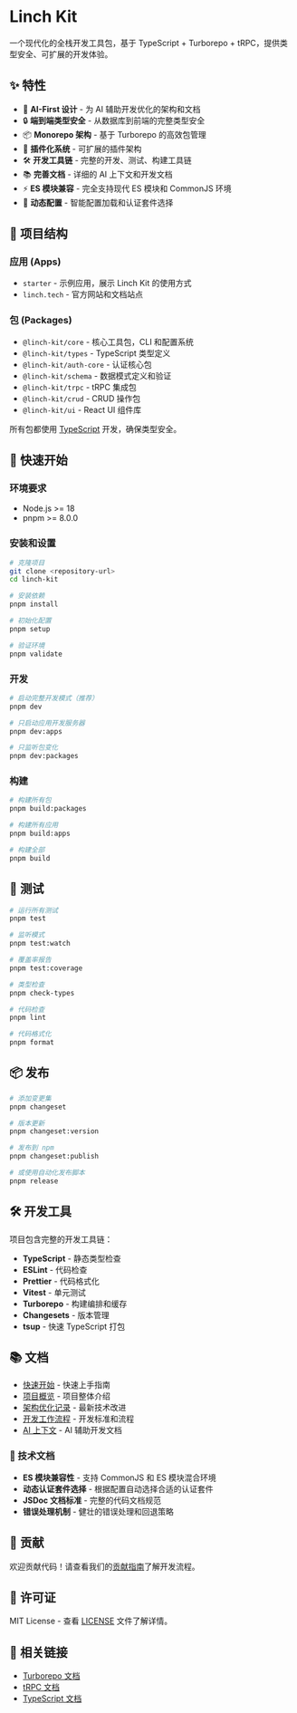 # Linch Kit

一个现代化的全栈开发工具包，基于 TypeScript + Turborepo + tRPC，提供类型安全、可扩展的开发体验。

## ✨ 特性

- 🚀 **AI-First 设计** - 为 AI 辅助开发优化的架构和文档
- 🔒 **端到端类型安全** - 从数据库到前端的完整类型安全
- 📦 **Monorepo 架构** - 基于 Turborepo 的高效包管理
- 🎯 **插件化系统** - 可扩展的插件架构
- 🛠️ **开发工具链** - 完整的开发、测试、构建工具链
- 📚 **完善文档** - 详细的 AI 上下文和开发文档
- ⚡ **ES 模块兼容** - 完全支持现代 ES 模块和 CommonJS 环境
- 🔧 **动态配置** - 智能配置加载和认证套件选择

## 📁 项目结构

### 应用 (Apps)

- `starter` - 示例应用，展示 Linch Kit 的使用方式
- `linch.tech` - 官方网站和文档站点

### 包 (Packages)

- `@linch-kit/core` - 核心工具包，CLI 和配置系统
- `@linch-kit/types` - TypeScript 类型定义
- `@linch-kit/auth-core` - 认证核心包
- `@linch-kit/schema` - 数据模式定义和验证
- `@linch-kit/trpc` - tRPC 集成包
- `@linch-kit/crud` - CRUD 操作包
- `@linch-kit/ui` - React UI 组件库

所有包都使用 [TypeScript](https://www.typescriptlang.org/) 开发，确保类型安全。

## 🚀 快速开始

### 环境要求

- Node.js >= 18
- pnpm >= 8.0.0

### 安装和设置

```bash
# 克隆项目
git clone <repository-url>
cd linch-kit

# 安装依赖
pnpm install

# 初始化配置
pnpm setup

# 验证环境
pnpm validate
```

### 开发

```bash
# 启动完整开发模式（推荐）
pnpm dev

# 只启动应用开发服务器
pnpm dev:apps

# 只监听包变化
pnpm dev:packages
```

### 构建

```bash
# 构建所有包
pnpm build:packages

# 构建所有应用
pnpm build:apps

# 构建全部
pnpm build
```

## 🧪 测试

```bash
# 运行所有测试
pnpm test

# 监听模式
pnpm test:watch

# 覆盖率报告
pnpm test:coverage

# 类型检查
pnpm check-types

# 代码检查
pnpm lint

# 代码格式化
pnpm format
```

## 📦 发布

```bash
# 添加变更集
pnpm changeset

# 版本更新
pnpm changeset:version

# 发布到 npm
pnpm changeset:publish

# 或使用自动化发布脚本
pnpm release
```

## 🛠️ 开发工具

项目包含完整的开发工具链：

- **TypeScript** - 静态类型检查
- **ESLint** - 代码检查
- **Prettier** - 代码格式化
- **Vitest** - 单元测试
- **Turborepo** - 构建编排和缓存
- **Changesets** - 版本管理
- **tsup** - 快速 TypeScript 打包

## 📚 文档

- [快速开始](./ai-context/zh/overview/quick-start.md) - 快速上手指南
- [项目概览](./ai-context/zh/overview/project-overview.md) - 项目整体介绍
- [架构优化记录](./ai-context/zh/reference/architecture-optimization.md) - 最新技术改进
- [开发工作流程](./ai-context/zh/workflows/development.md) - 开发标准和流程
- [AI 上下文](./ai-context/zh/README.md) - AI 辅助开发文档

### 🔧 技术文档

- **ES 模块兼容性** - 支持 CommonJS 和 ES 模块混合环境
- **动态认证套件选择** - 根据配置自动选择合适的认证套件
- **JSDoc 文档标准** - 完整的代码文档规范
- **错误处理机制** - 健壮的错误处理和回退策略

## 🤝 贡献

欢迎贡献代码！请查看我们的[贡献指南](./ai-context/workflows/development.md)了解开发流程。

## 📄 许可证

MIT License - 查看 [LICENSE](./LICENSE) 文件了解详情。

## 🔗 相关链接

- [Turborepo 文档](https://turborepo.com/docs)
- [tRPC 文档](https://trpc.io/docs)
- [TypeScript 文档](https://www.typescriptlang.org/docs)
